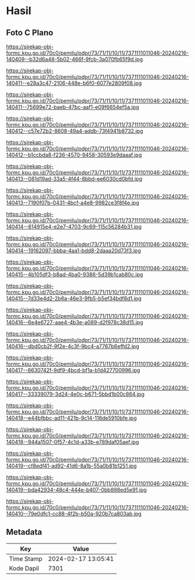 # Hasil

## Foto C Plano

https://sirekap-obj-formc.kpu.go.id/70c0/pemilu/pdpr/73/71/11/10/11/7371111011046-20240216-140409--b32d6a48-5b02-466f-9fcb-3a070fb65f9d.jpg

https://sirekap-obj-formc.kpu.go.id/70c0/pemilu/pdpr/73/71/11/10/11/7371111011046-20240216-140411--e28a3c47-2106-448e-b6f0-6077e2809f08.jpg

https://sirekap-obj-formc.kpu.go.id/70c0/pemilu/pdpr/73/71/11/10/11/7371111011046-20240216-140411--75699e72-baeb-47bc-aaf1-e09f6654ef5a.jpg

https://sirekap-obj-formc.kpu.go.id/70c0/pemilu/pdpr/73/71/11/10/11/7371111011046-20240216-140412--c57e72b2-8608-49a4-addb-73f4941b8732.jpg

https://sirekap-obj-formc.kpu.go.id/70c0/pemilu/pdpr/73/71/11/10/11/7371111011046-20240216-140412--b1ccbda8-f236-4570-9458-30593e9daaaf.jpg

https://sirekap-obj-formc.kpu.go.id/70c0/pemilu/pdpr/73/71/11/10/11/7371111011046-20240216-140413--081d19ad-33a5-4f44-8bbd-ee6030cd0bfd.jpg

https://sirekap-obj-formc.kpu.go.id/70c0/pemilu/pdpr/73/71/11/10/11/7371111011046-20240216-140413--7190f07b-0431-4bcf-a4e8-9982ce3f8f4e.jpg

https://sirekap-obj-formc.kpu.go.id/70c0/pemilu/pdpr/73/71/11/10/11/7371111011046-20240216-140414--814915e4-e2e7-4703-9c69-115c56284b31.jpg

https://sirekap-obj-formc.kpu.go.id/70c0/pemilu/pdpr/73/71/11/10/11/7371111011046-20240216-140414--19162097-bbba-4aa1-bdd8-2daaa20d73f3.jpg

https://sirekap-obj-formc.kpu.go.id/70c0/pemilu/pdpr/73/71/11/10/11/7371111011046-20240216-140415--4b105df3-b8ad-4ba0-9386-5d39b1cab80c.jpg

https://sirekap-obj-formc.kpu.go.id/70c0/pemilu/pdpr/73/71/11/10/11/7371111011046-20240216-140415--7d33e4d2-2b6a-46e3-9fb5-b5ef34bdf8d1.jpg

https://sirekap-obj-formc.kpu.go.id/70c0/pemilu/pdpr/73/71/11/10/11/7371111011046-20240216-140416--6e4e6727-aae4-4b3e-a089-d2f978c38d15.jpg

https://sirekap-obj-formc.kpu.go.id/70c0/pemilu/pdpr/73/71/11/10/11/7371111011046-20240216-140416--dbd0cb2f-9f2e-4c3f-9bc4-a7767b6effd2.jpg

https://sirekap-obj-formc.kpu.go.id/70c0/pemilu/pdpr/73/71/11/10/11/7371111011046-20240216-140417--8630742f-9df9-4bcd-bf1a-b1d427700996.jpg

https://sirekap-obj-formc.kpu.go.id/70c0/pemilu/pdpr/73/71/11/10/11/7371111011046-20240216-140417--33339079-3d24-4e0c-b671-5bbd1b00c864.jpg

https://sirekap-obj-formc.kpu.go.id/70c0/pemilu/pdpr/73/71/11/10/11/7371111011046-20240216-140418--e44bfbbc-ad11-421b-9c14-118de5910bfe.jpg

https://sirekap-obj-formc.kpu.go.id/70c0/pemilu/pdpr/73/71/11/10/11/7371111011046-20240216-140418--944a1507-0f57-4c1d-a33b-e789daf05aef.jpg

https://sirekap-obj-formc.kpu.go.id/70c0/pemilu/pdpr/73/71/11/10/11/7371111011046-20240216-140419--cf8edf41-ad92-41d6-8a1b-55a0b81b1251.jpg

https://sirekap-obj-formc.kpu.go.id/70c0/pemilu/pdpr/73/71/11/10/11/7371111011046-20240216-140419--bda42934-48c4-444e-b407-0bb898ed5e91.jpg

https://sirekap-obj-formc.kpu.go.id/70c0/pemilu/pdpr/73/71/11/10/11/7371111011046-20240216-140410--79e0dfc1-cc88-4f2b-b50a-920b7ca803ab.jpg


## Metadata

| Key        | Value               |
| ---------- | ------------------- |
| Time Stamp | 2024-02-17 13:05:41 |
| Kode Dapil | 7301                |



